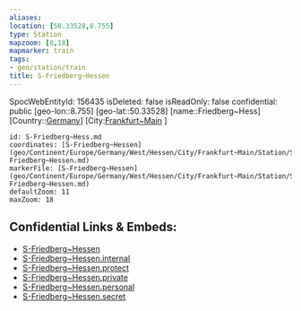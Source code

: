 ```yaml
---
aliases: 
location: [50.33528,8.755]
type: Station 
mapzoom: [8,18] 
mapmarker: train 
tags:
- geo/station/train
title: S-Friedberg~Hessen
---
```

SpocWebEntityId: 156435
isDeleted: false
isReadOnly: false
confidential: public
[geo-lon::8.755]
[geo-lat::50.33528]
[name::Friedberg~Hess]
[Country::[Germany](geo/Continent/Europe/Germany.md)]
[City:[Frankfurt~Main](geo/Continent/Europe/Germany/West/Hessen/City/Frankfurt~Main.md) ]


```leaflet
id: S-Friedberg~Hess.md
coordinates: [S-Friedberg~Hessen](geo/Continent/Europe/Germany/West/Hessen/City/Frankfurt~Main/Station/S-Friedberg~Hessen.md)
markerFile: [S-Friedberg~Hessen](geo/Continent/Europe/Germany/West/Hessen/City/Frankfurt~Main/Station/S-Friedberg~Hessen.md)
defaultZoom: 11 
maxZoom: 18
```


## Confidential Links & Embeds: 
- [S-Friedberg~Hessen](../../../../../../../../../../_public/geo/Continent/Europe/Germany/West/Hessen/City/Frankfurt~Main/Station/S-Friedberg~Hessen.md) 
- [S-Friedberg~Hessen.internal](../../../../../../../../../../_internal/geo/Continent/Europe/Germany/West/Hessen/City/Frankfurt~Main/Station/S-Friedberg~Hessen.internal.md) 
- [S-Friedberg~Hessen.protect](../../../../../../../../../../_protect/geo/Continent/Europe/Germany/West/Hessen/City/Frankfurt~Main/Station/S-Friedberg~Hessen.protect.md) 
- [S-Friedberg~Hessen.private](../../../../../../../../../../_private/geo/Continent/Europe/Germany/West/Hessen/City/Frankfurt~Main/Station/S-Friedberg~Hessen.private.md) 
- [S-Friedberg~Hessen.personal](../../../../../../../../../../_personal/geo/Continent/Europe/Germany/West/Hessen/City/Frankfurt~Main/Station/S-Friedberg~Hessen.personal.md) 
- [S-Friedberg~Hessen.secret](../../../../../../../../../../_secret/geo/Continent/Europe/Germany/West/Hessen/City/Frankfurt~Main/Station/S-Friedberg~Hessen.secret.md) 
